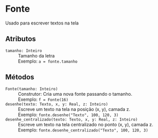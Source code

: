 # Fonte

Usado para escrever textos na tela

## Atributos
<dl>
<dt><code>tamanho: Inteiro</code></dt>
  <dd>Tamanho da letra<br>
  Exemplo: <code>a = fonte.tamanho</code></dd>
</dl>

## Métodos
<dl>
<dt><code>Fonte(tamanho: Inteiro)</code></dt>
  <dd>Construtor: Cria uma nova fonte passando o tamanho.<br>
  Exemplo: <code>f = Fonte(16)</code></dd>
<dt><code>desenhe(texto: Texto, x, y: Real, z: Inteiro)</code></dt>
  <dd>Escreve um texto na tela na posição (x, y), camada z.<br>
  Exemplo: <code>fonte.desenhe("Texto", 100, 120, 3)</code></dd>
<dt><code>desenhe_centralizado(texto: Texto, x, y: Real, z: Inteiro)</code></dt>
  <dd>Escreve um texto na tela centralizado no ponto (x, y), camada z.<br>
  Exemplo: <code>fonte.desenhe_centralizado("Texto", 100, 120, 3)</code></dd>
</dl>
